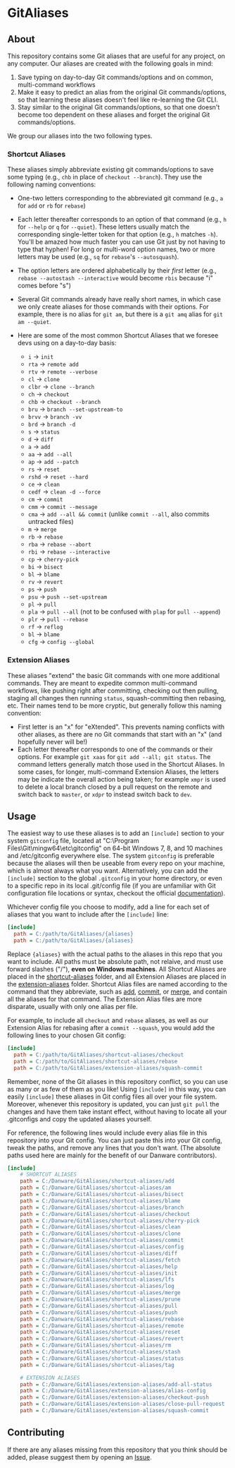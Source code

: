 # GitAliases

## About

This repository contains some Git aliases that are useful for any project, on any computer.  Our aliases are created with the following goals in mind:

1. Save typing on day-to-day Git commands/options and on common, multi-command workflows
2. Make it easy to predict an alias from the original Git commands/options, so that learning these aliases doesn't feel like re-learning the Git CLI.
3. Stay similar to the original Git commands/options, so that one doesn't become too dependent on these aliases and forget the original Git commands/options.

We group our aliases into the two following types.

### Shortcut Aliases

These aliases simply abbreviate existing git commands/options to save some typing (e.g., `chb` in place of `checkout --branch`).  They use the following naming conventions:

- One-two letters corresponding to the abbreviated git command (e.g., `a` for `add` or `rb` for `rebase`)
- Each letter thereafter corresponds to an option of that command (e.g., `h` for `--help` or `q` for `--quiet`).  These letters usually match the corresponding single-letter token for that option (e.g., `h` matches `-h`).  You'll be amazed how much faster you can use Git just by not having to type that hyphen!  For long or multi-word option names, two or more letters may be used (e.g., `sq` for `rebase`'s `--autosquash`).
- The option letters are ordered alphabetically by their *first* letter (e.g., `rebase --autostash --interactive` would become `rbis` because "i" comes before "s")
- Several Git commands already have really short names, in which case we only create aliases for those commands with their options.  For example, there is no alias for `git am`, but there is a `git amq` alias for `git am --quiet`.
- Here are some of the most common Shortcut Aliases that we foresee devs using on a day-to-day basis:

  - `i` -> `init`
  - `rta` -> `remote add`
  - `rtv` -> `remote --verbose`
  - `cl` -> `clone`
  - `clbr` -> `clone --branch`
  - `ch` -> `checkout`
  - `chb` -> `checkout --branch`
  - `bru` -> `branch --set-upstream-to`
  - `brvv` -> `branch -vv`
  - `brd` -> `branch -d`
  - `s` -> `status`
  - `d` -> `diff`
  - `a` -> `add`
  - `aa` -> `add --all`
  - `ap` -> `add --patch`
  - `rs` -> `reset`
  - `rshd` -> `reset --hard`
  - `ce` -> `clean`
  - `cedf` -> `clean -d --force`
  - `cm` -> `commit`
  - `cmm` -> `commit --message`
  - `cma` -> `add --all && commit` (unlike `commit --all`, also commits untracked files)
  - `m` -> `merge`
  - `rb` -> `rebase`
  - `rba` -> `rebase --abort`
  - `rbi` -> `rebase --interactive`
  - `cp` -> `cherry-pick`
  - `bi` -> `bisect`
  - `bl` -> `blame`
  - `rv` -> `revert`
  - `ps` -> `push`
  - `psu` -> `push --set-upstream`
  - `pl` -> `pull`
  - `pla` -> `pull --all` (not to be confused with `plap` for `pull --append`)
  - `plr` -> `pull --rebase`
  - `rf` -> `reflog`
  - `bl` -> `blame`
  - `cfg` -> `config --global`

### Extension Aliases

These aliases "extend" the basic Git commands with one more additional commands.  They are meant to expedite common multi-command workflows, like pushing right after committing, checking out then pulling, staging all changes then running `status`, squash-committing then rebasing, etc.  Their names tend to be more cryptic, but generally follow this naming convention:

- First letter is an "x" for "eXtended".  This prevents naming conflicts with other aliases, as there are no Git commands that start with an "x" (and hopefully never will be!)
- Each letter thereafter corresponds to one of the commands or their options.  For example `git xaas` for `git add --all; git status`.  The command letters generally match those used in the Shortcut Aliases.  In some cases, for longer, multi-command Extension Aliases, the letters may be indicate the overall action being taken; for example `xmpr` is used to delete a local branch closed by a pull request on the remote and switch back to `master`, or `xdpr` to instead switch back to `dev`.

## Usage

The easiest way to use these aliases is to add an `[include]` section to your system `gitconfig` file, located at "C:\Program Files\Git\mingw64\etc\gitconfig" on 64-bit Windows 7, 8, and 10 machines and /etc/gitconfig everywhere else.  The system `gitconfig` is preferable because the aliases will then be useable from every repo on your machine, which is almost always what you want.  Alternatively, you can add the `[include]` section to the global `.gitconfig` in your home directory, or even to a specific repo in its local .git/config file (if you are unfamiliar with Git configuration file locations or syntax, checkout the official [documentation](https://git-scm.com/docs/git-config#_configuration_file)).

Whichever config file you choose to modify, add a line for each set of aliases that you want to include after the `[include]` line:

```ini
[include]
  path = C:/path/to/GitAliases/{aliases}
  path = C:/path/to/GitAliases/{aliases}
```

Replace `{aliases}` with the actual paths to the aliases in this repo that you want to include.  All paths must be absolute path, not relaive, and must use forward slashes ("/"), **even on Windows machines**.  All Shortcut Aliases are placed in the [shortcut-aliases](shortcut-aliases/) folder, and all Extension Aliases are placed in the [extension-aliases](extension-aliases/) folder.  Shortcut Alias files are named according to the command that they abbreviate, such as [add](shortcut-aliases/add), [commit](shortcut-aliases/commit), or [merge](shortcut-aliases/merge), and contain all the aliases for that command.  The Extension Alias files are more disparate, usually with only one alias per file.

For example, to include all `checkout` and `rebase` aliases, as well as our Extension Alias for rebasing after a `commit --squash`, you would add the following lines to your chosen Git config:

```ini
[include]
  path = C:/path/to/GitAliases/shortcut-aliases/checkout
  path = C:/path/to/GitAliases/shortcut-aliases/rebase
  path = C:/path/to/GitAliases/extension-aliases/squash-commit
```

Remember, none of the Git aliases in this repository conflict, so you can use as many or as few of them as you like!  Using `[include]` in this way, you can easily `[include]` these aliases in Git config files all over your file system.  Moreover, whenever this repository is updated, you can just `git pull` the changes and have them take instant effect, without having to locate all your .gitconfigs and copy the updated aliases yourself.

For reference, the following lines would include every alias file in this repository into your Git config.  You can just paste this into your Git config, tweak the paths, and remove any lines that you don't want.  (The absolute paths used here are mainly for the benefit of our Danware contributors).

```ini
[include]
    # SHORTCUT ALIASES
    path = C:/Danware/GitAliases/shortcut-aliases/add
    path = C:/Danware/GitAliases/shortcut-aliases/am
    path = C:/Danware/GitAliases/shortcut-aliases/bisect
    path = C:/Danware/GitAliases/shortcut-aliases/blame
    path = C:/Danware/GitAliases/shortcut-aliases/branch
    path = C:/Danware/GitAliases/shortcut-aliases/checkout
    path = C:/Danware/GitAliases/shortcut-aliases/cherry-pick
    path = C:/Danware/GitAliases/shortcut-aliases/clean
    path = C:/Danware/GitAliases/shortcut-aliases/clone
    path = C:/Danware/GitAliases/shortcut-aliases/commit
    path = C:/Danware/GitAliases/shortcut-aliases/config
    path = C:/Danware/GitAliases/shortcut-aliases/diff
    path = C:/Danware/GitAliases/shortcut-aliases/fetch
    path = C:/Danware/GitAliases/shortcut-aliases/help
    path = C:/Danware/GitAliases/shortcut-aliases/init
    path = C:/Danware/GitAliases/shortcut-aliases/lfs
    path = C:/Danware/GitAliases/shortcut-aliases/log
    path = C:/Danware/GitAliases/shortcut-aliases/merge
    path = C:/Danware/GitAliases/shortcut-aliases/prune
    path = C:/Danware/GitAliases/shortcut-aliases/pull
    path = C:/Danware/GitAliases/shortcut-aliases/push
    path = C:/Danware/GitAliases/shortcut-aliases/rebase
    path = C:/Danware/GitAliases/shortcut-aliases/remote
    path = C:/Danware/GitAliases/shortcut-aliases/reset
    path = C:/Danware/GitAliases/shortcut-aliases/revert
    path = C:/Danware/GitAliases/shortcut-aliases/rm
    path = C:/Danware/GitAliases/shortcut-aliases/stash
    path = C:/Danware/GitAliases/shortcut-aliases/status
    path = C:/Danware/GitAliases/shortcut-aliases/tag

    # EXTENSION ALIASES
    path = C:/Danware/GitAliases/extension-aliases/add-all-status
    path = C:/Danware/GitAliases/extension-aliases/alias-config
    path = C:/Danware/GitAliases/extension-aliases/checkout-push
    path = C:/Danware/GitAliases/extension-aliases/close-pull-request
    path = C:/Danware/GitAliases/extension-aliases/squash-commit
```

## Contributing

If there are any aliases missing from this repository that you think should be added, please suggest them by opening an [Issue](https://github.com/DanwareCreations/GitAliases/issues/new?title=Add%20Alias%20For%20&lt;insert%20command%20here&gt;).
